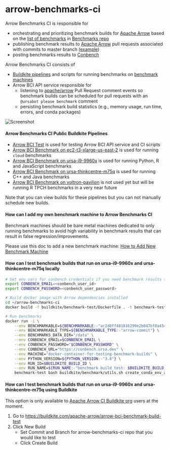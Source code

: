 # arrow-benchmarks-ci

Arrow Benchmarks CI is responsible for 
- orchestrating and prioritizing benchmark builds for [Apache Arrow](https://github.com/apache/arrow) based on 
the [list of benchmarks](https://github.com/voltrondata-labs/benchmarks/blob/main/benchmarks.json) in [Benchmarks repo](https://github.com/voltrondata-labs/benchmarks)
- publishing benchmark results to [Apache Arrow](https://github.com/apache/arrow) pull requests associated with commits to master branch ([example](https://github.com/apache/arrow/pull/11843#issuecomment-986912639))
- posting benchmarks results to [Conbench](https://conbench.ursa.dev/)

Arrow Benchmarks CI consists of 
- [Buildkite pipelines](https://buildkite.com/apache-arrow) and scripts for running benchmarks on [benchmark machines](https://github.com/voltrondata-labs/arrow-benchmarks-ci/blob/main/config.py#L47)
- Arrow BCI API service responsible for 
    - listening to [apache/arrow](https://github.com/apache/arrow) Pull Request comment events 
    so benchmark builds can be scheduled for pull requests with an `@ursabot please benchmark` comment
    - persisting benchmark build statistics (e.g., memory usage, run time, errors, and conda packages)
 
![Screenshot](arrow_bci_diagram.png)

#### Arrow Benchmarks CI Public Buildkite Pipelines
- [Arrow BCI Test](https://buildkite.com/apache-arrow/arrow-bci-test) is used for testing Arrow BCI API service and CI scripts
- [Arrow BCI Benchmark on ec2-t3-xlarge-us-east-2](https://buildkite.com/apache-arrow/arrow-bci-benchmark-on-ec2-t3-xlarge-us-east-2) is used for running `cloud` benchmarks
- [Arrow BCI Benchmark on ursa-i9-9960x](https://buildkite.com/apache-arrow/arrow-bci-benchmark-on-ursa-i9-9960x) is used for running Python, R and JavaScript benchmarks
- [Arrow BCI Benchmark on ursa-thinkcentre-m75q](https://buildkite.com/apache-arrow/arrow-bci-benchmark-on-ursa-thinkcentre-m75q) is used for running C++ and Java benchmarks
- [Arrow BCI Benchmark on voltron-pavilion](https://buildkite.com/apache-arrow/arrow-bci-benchmark-on-voltron-pavilion) is not used yet but will be running R TPCH benchmarks in a very near future

Note that you can view builds for these pipelines but you can not manually schedule new builds.

#### How can I add my own benchmark machine to Arrow Benchmarks CI

Benchmark machines should be bare metal machines dedicated to only running benchmarks to 
avoid high variability in benchmark results that can result in false regression/improvements.

Please use this doc to add a new benchmark machine: [How to Add New Benchmark Machine](docs/how-to-add-new-benchmark-machine.md)

#### How can I test benchmark builds that run on ursa-i9-9960x and ursa-thinkcentre-m75q locally
```bash
# Set env vars for conbench credentials if you need benchmark results to be posted to Conbench during testing
export CONBENCH_EMAIL=<conbench_user_id>
export CONBENCH_PASSWORD=<conbench_user_password>

# Build docker image with Arrow dependencies installed
cd ~/arrow-benchmarks-ci
docker build -f buildkite/benchmark-test/Dockerfile . -t benchmark-test

# Run benchmarks
docker run -i \
    --env BENCHMARKABLE=${BENCHMARKABLE:-"ac2d8ff481816299e2b047bf8a4546baccc3d050"} \
    --env BENCHMARKABLE_TYPE=${BENCHMARKABLE_TYPE:-"arrow-commit"} \
    --env BENCHMARKS_DATA_DIR="/data" \
    --env CONBENCH_EMAIL=$CONBENCH_EMAIL \
    --env CONBENCH_PASSWORD="$CONBENCH_PASSWORD" \
    --env CONBENCH_URL="https://conbench.ursa.dev" \
    --env MACHINE="docker-container-for-testing-benchmark-builds" \
    --env PYTHON_VERSION=${PYTHON_VERSION:-"3.8"} \
    --env RUN_ID=$BUILDKITE_BUILD_ID \
    --env RUN_NAME=${RUN_NAME:-"benchmark build test: $BUILDKITE_BUILD_ID"} \
    benchmark-test bash buildkite/benchmark/utils.sh create_conda_env_and_run_benchmarks
```

#### How can I test benchmark builds that run on ursa-i9-9960x and ursa-thinkcentre-m75q using Buildkite
This option is only available to [Apache Arrow CI Buildkite org](https://buildkite.com/apache-arrow/) users at the moment.

1. Go to https://buildkite.com/apache-arrow/arrow-bci-benchmark-build-test
2. Click New Build
    - Set Commit and Branch for arrow-benchmarks-ci repo that you would like to test
    - Click Create Build
